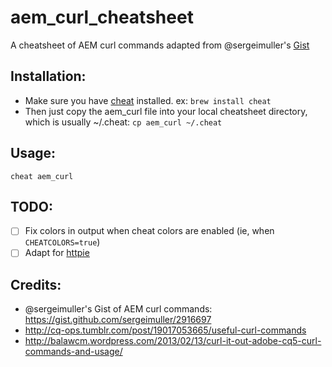 # aem_curl_cheatsheet
A cheatsheet of AEM curl commands adapted from @sergeimuller's [Gist](https://gist.github.com/sergeimuller/2916697)

## Installation:
* Make sure you have [cheat](https://github.com/chrisallenlane/cheat) installed. ex: ```brew install cheat```
* Then just copy the aem_curl file into your local cheatsheet directory, which is usually ~/.cheat: ```cp aem_curl ~/.cheat```

## Usage:
```cheat aem_curl```

## TODO:
- [ ] Fix colors in output when cheat colors are enabled (ie, when ```CHEATCOLORS=true```)
- [ ] Adapt for [httpie](http://httpie.org)

## Credits:
* @sergeimuller's Gist of AEM curl commands: https://gist.github.com/sergeimuller/2916697
* http://cq-ops.tumblr.com/post/19017053665/useful-curl-commands
* http://balawcm.wordpress.com/2013/02/13/curl-it-out-adobe-cq5-curl-commands-and-usage/
